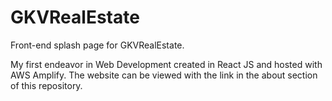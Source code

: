 # GKVRealEstate
Front-end splash page for GKVRealEstate.

My first endeavor in Web Development created in React JS and hosted with AWS Amplify.
The website can be viewed with the link in the about section of this repository. 

